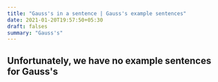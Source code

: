 ```yaml
---
title: "Gauss's in a sentence | Gauss's example sentences"
date: 2021-01-20T19:57:50+05:30
draft: falses
summary: "Gauss's"
---
```

## Unfortunately, we have no example sentences for Gauss's                 
